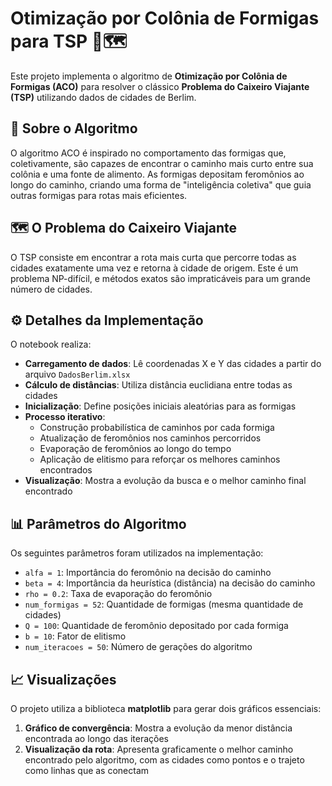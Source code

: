 # Otimização por Colônia de Formigas para TSP 🐜🗺️

Este projeto implementa o algoritmo de **Otimização por Colônia de Formigas (ACO)** para resolver o clássico **Problema do Caixeiro Viajante (TSP)** utilizando dados de cidades de Berlim.

## 🧠 Sobre o Algoritmo

O algoritmo ACO é inspirado no comportamento das formigas que, coletivamente, são capazes de encontrar o caminho mais curto entre sua colônia e uma fonte de alimento. As formigas depositam feromônios ao longo do caminho, criando uma forma de "inteligência coletiva" que guia outras formigas para rotas mais eficientes.

## 🗺️ O Problema do Caixeiro Viajante

O TSP consiste em encontrar a rota mais curta que percorre todas as cidades exatamente uma vez e retorna à cidade de origem. Este é um problema NP-difícil, e métodos exatos são impraticáveis para um grande número de cidades.

## ⚙️ Detalhes da Implementação

O notebook realiza:

- **Carregamento de dados**: Lê coordenadas X e Y das cidades a partir do arquivo `DadosBerlim.xlsx`
- **Cálculo de distâncias**: Utiliza distância euclidiana entre todas as cidades
- **Inicialização**: Define posições iniciais aleatórias para as formigas
- **Processo iterativo**:
  - Construção probabilística de caminhos por cada formiga
  - Atualização de feromônios nos caminhos percorridos
  - Evaporação de feromônios ao longo do tempo
  - Aplicação de elitismo para reforçar os melhores caminhos encontrados
- **Visualização**: Mostra a evolução da busca e o melhor caminho final encontrado

## 📊 Parâmetros do Algoritmo

Os seguintes parâmetros foram utilizados na implementação:

- `alfa = 1`: Importância do feromônio na decisão do caminho
- `beta = 4`: Importância da heurística (distância) na decisão do caminho
- `rho = 0.2`: Taxa de evaporação do feromônio
- `num_formigas = 52`: Quantidade de formigas (mesma quantidade de cidades)
- `Q = 100`: Quantidade de feromônio depositado por cada formiga
- `b = 10`: Fator de elitismo
- `num_iteracoes = 50`: Número de gerações do algoritmo

## 📈 Visualizações

O projeto utiliza a biblioteca **matplotlib** para gerar dois gráficos essenciais:

1. **Gráfico de convergência**: Mostra a evolução da menor distância encontrada ao longo das iterações
2. **Visualização da rota**: Apresenta graficamente o melhor caminho encontrado pelo algoritmo, com as cidades como pontos e o trajeto como linhas que as conectam
